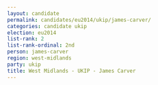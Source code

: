 ```yaml
---
layout: candidate
permalink: candidates/eu2014/ukip/james-carver/
categories: candidate ukip
election: eu2014
list-rank: 2
list-rank-ordinal: 2nd
person: james-carver
region: west-midlands
party: ukip
title: West Midlands - UKIP - James Carver
---
```

